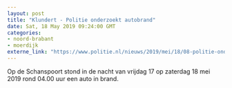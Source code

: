 ```yaml
---
layout: post
title: "Klundert - Politie onderzoekt autobrand"
date: Sat, 18 May 2019 09:24:00 GMT
categories: 
- noord-brabant 
- moerdijk 
externe_link: "https://www.politie.nl/nieuws/2019/mei/18/08-politie-onderzoekt-autobrand.html"
---
```


Op de Schanspoort stond in de nacht van vrijdag 17 op zaterdag 18 mei 2019 rond 04.00 uur een auto in brand.
